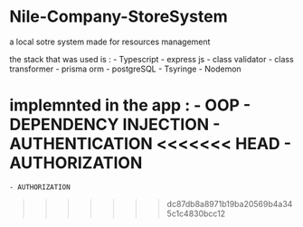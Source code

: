 # Nile-Company-StoreSystem
a local sotre system made for resources management

the stack that was used is :
    - Typescript
    - express js
    - class validator
    - class transformer
    - prisma orm 
    - postgreSQL
    - Tsyringe
    - Nodemon

implemnted in the app :
    - OOP
    - DEPENDENCY INJECTION
    - AUTHENTICATION
<<<<<<< HEAD
    - AUTHORIZATION
=======
    - AUTHORIZATION
>>>>>>> dc87db8a8971b19ba20569b4a345c1c4830bcc12
